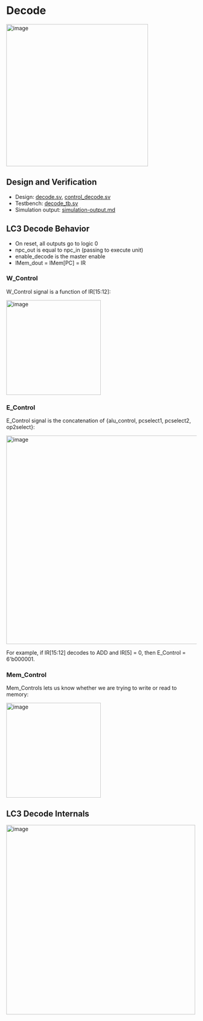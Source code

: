 # Decode
<img src="https://github.com/coolnikitav/coding-lessons/assets/30304422/eb24dfa4-efc0-4286-adaa-a5ea079033f1" alt="image" width="375"/>

## Design and Verification
- Design: [decode.sv](decode.sv), [control_decode.sv](control_decode.sv)
- Testbench: [decode_tb.sv](decode_tb.sv)
- Simulation output: [simulation-output.md](simulation-output.md)

## LC3 Decode Behavior
- On reset, all outputs go to logic 0
- npc_out is equal to npc_in (passing to execute unit)
- enable_decode is the master enable
- IMem_dout = IMem[PC] = IR

### W_Control
W_Control signal is a function of IR[15:12]:

<img src="https://github.com/coolnikitav/coding-lessons/assets/30304422/40a2bb9c-5580-4b2b-824f-1b5f7e2f35ba" alt="image" width="250"/>

### E_Control
E_Control signal is the concatenation of {alu_control, pcselect1, pcselect2, op2select}:

<img src="https://github.com/coolnikitav/coding-lessons/assets/30304422/43c910b6-5b4e-4633-b671-152e67ca83c5" alt="image" width="550"/>

For example, if IR[15:12] decodes to ADD and IR[5] = 0, then E_Control = 6'b000001.

### Mem_Control
Mem_Controls lets us know whether we are trying to write or read to memory:

<img src="https://github.com/coolnikitav/projects/assets/30304422/059d6b46-7240-42d5-a547-c48370937a7d" alt="image" width="250"/>

## LC3 Decode Internals
<img src="https://github.com/coolnikitav/coding-lessons/assets/30304422/3fb97ea6-a669-485c-819b-0f3335a9b292" alt="image" width="500"/>
